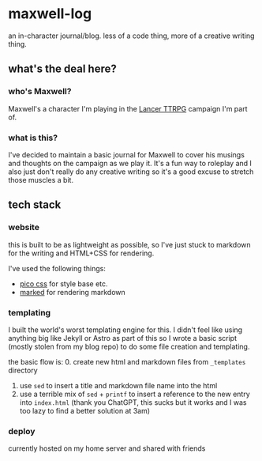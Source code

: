 # maxwell-log 
an in-character journal/blog. less of a code thing, more of a creative writing thing. 

## what's the deal here?
### who's Maxwell? 
Maxwell's a character I'm playing in the [Lancer TTRPG](https://massif-press.itch.io) campaign I'm part of.

### what is this? 
I've decided to maintain a basic journal for Maxwell to cover his musings and thoughts on the campaign as we play it. It's a fun way to roleplay and I also just don't really do any creative writing so it's a good excuse to stretch those muscles a bit. 

## tech stack 
### website
this is built to be as lightweight as possible, so I've just stuck to markdown for the writing and HTML+CSS for rendering.

I've used the following things:
- [pico css](https://picocss.com) for style base etc.
- [marked](https://marked.js.org) for rendering markdown 

### templating 
I built the world's worst templating engine for this. I didn't feel like using anything big like Jekyll or Astro as part of this so I wrote a basic script (mostly stolen from my blog repo) to do some file creation and templating.

the basic flow is:
0. create new html and markdown files from `_templates` directory 
1. use `sed` to insert a title and markdown file name into the html 
2. use a terrible mix of `sed` + `printf` to insert a reference to the new entry into `index.html` (thank you ChatGPT, this sucks but it works and I was too lazy to find a better solution at 3am)

### deploy 
currently hosted on my home server and shared with friends
